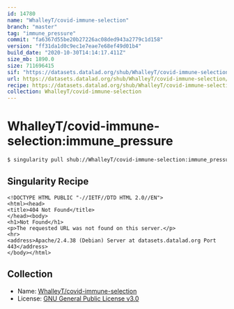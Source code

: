 ```yaml
---
id: 14780
name: "WhalleyT/covid-immune-selection"
branch: "master"
tag: "immune_pressure"
commit: "fa6367d55be20b27226ac08ded943a2779c1d158"
version: "ff31da1d0c9ec1e7eae7e68ef49d01b4"
build_date: "2020-10-30T14:14:17.411Z"
size_mb: 1890.0
size: 711696415
sif: "https://datasets.datalad.org/shub/WhalleyT/covid-immune-selection/immune_pressure/2020-10-30-fa6367d5-ff31da1d/ff31da1d0c9ec1e7eae7e68ef49d01b4.sif"
url: https://datasets.datalad.org/shub/WhalleyT/covid-immune-selection/immune_pressure/2020-10-30-fa6367d5-ff31da1d/
recipe: https://datasets.datalad.org/shub/WhalleyT/covid-immune-selection/immune_pressure/2020-10-30-fa6367d5-ff31da1d/Singularity
collection: WhalleyT/covid-immune-selection
---
```


# WhalleyT/covid-immune-selection:immune_pressure

```bash
$ singularity pull shub://WhalleyT/covid-immune-selection:immune_pressure
```

## Singularity Recipe

```singularity
<!DOCTYPE HTML PUBLIC "-//IETF//DTD HTML 2.0//EN">
<html><head>
<title>404 Not Found</title>
</head><body>
<h1>Not Found</h1>
<p>The requested URL was not found on this server.</p>
<hr>
<address>Apache/2.4.38 (Debian) Server at datasets.datalad.org Port 443</address>
</body></html>
```

## Collection

 - Name: [WhalleyT/covid-immune-selection](https://github.com/WhalleyT/covid-immune-selection)
 - License: [GNU General Public License v3.0](https://api.github.com/licenses/gpl-3.0)

